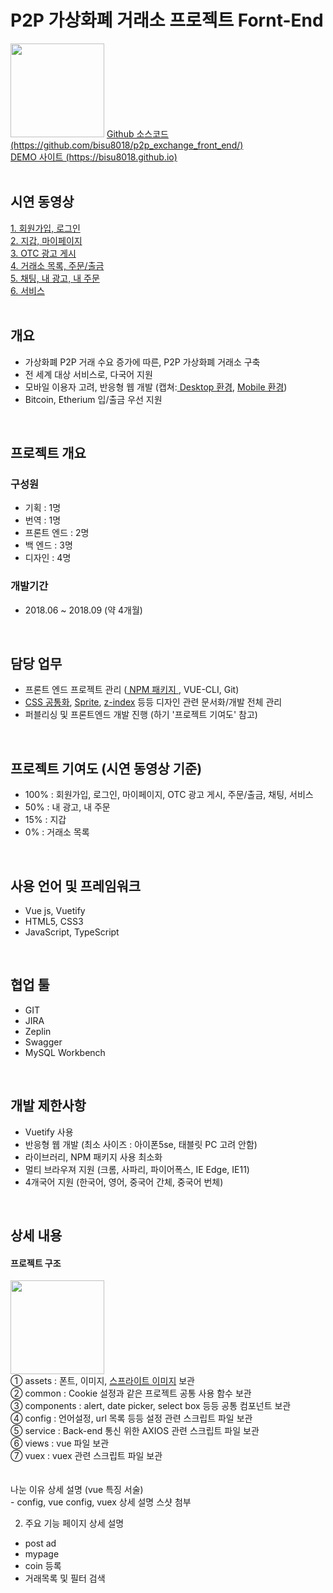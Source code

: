 # P2P 가상화폐 거래소 프로젝트 Fornt-End
<image src="images/banner.png" style="width: 150px;">
<a href="https://github.com/bisu8018/p2p_exchange_front_end/">
  Github 소스코드 (https://github.com/bisu8018/p2p_exchange_front_end/)
</a><br>
<a href="https://bisu8018.github.io/">
  DEMO 사이트 (https://bisu8018.github.io)
</a><br>
<br>

## 시연 동영상
<a href="https://drive.google.com/open?id=19xBiWki5Txgzmq6xmsDV1Z4qrHhoNX2y">
  1. 회원가입, 로그인
</a>
<br>
<a href="https://drive.google.com/open?id=1nBjx7gkY0JfWL6DvH0cKZdfgTw0Bax-z">
  2. 지갑, 마이페이지
</a>
<br>
<a href="https://drive.google.com/open?id=1LW9ETFayPS2mvCgDnT6-BfxfV3YDwAOP">
  3. OTC 광고 게시
</a>
<br>
<a href="https://drive.google.com/open?id=1q6sQXRdqQqK4uz5YtvHcH6YIr2GIRvwT">
  4. 거래소 목록, 주문/출금
</a>
<br>
<a href="https://drive.google.com/open?id=1Xqsps2kEq-oykb2Zqtu-P1eKXjrjdDjT">
  5. 채팅, 내 광고, 내 주문
</a>
<br>
<a href="https://drive.google.com/open?id=1MgKkUouL3-6elEkKjHo3WkNhAW7Xrhq3">
  6. 서비스
</a>
<br><br>

## 개요
- 가상화폐 P2P 거래 수요 증가에 따른, P2P 가상화폐 거래소 구축
- 전 세계 대상 서비스로, 다국어 지원
- 모바일 이용자 고려, 반응형 웹 개발 (캡쳐:<a href="images/main_page.png"> Desktop 환경</a>, <a href="images/main_page(mobile).png">Mobile 환경</a>)
- Bitcoin, Etherium 입/출금 우선 지원
<br>

## 프로젝트 개요
### 구성원 
- 기획 : 1명
- 번역 : 1명
- 프론트 엔드 : 2명 
- 백 엔드 : 3명
- 디자인 : 4명 

### 개발기간 
- 2018.06 ~ 2018.09 (약 4개월)
<br>

## 담당 업무
- 프론트 엔드 프로젝트 관리 (<a href="https://github.com/bisu8018/p2p_exchange_front_end/blob/develop/package.json">
  NPM 패키지
</a>, VUE-CLI, Git) 
- <a href="https://github.com/bisu8018/p2p_exchange_front_end/blob/develop/src/App.vue">CSS 공통화</a>, <a href="img/sprite_x2.4b9f8b78.png">Sprite</a>, <a href="images/z_index_list.pdf">z-index</a> 등등 디자인 관련 문서화/개발 전체 관리
- 퍼블리싱 및 프론트엔드 개발 진행 (하기 '프로젝트 기여도' 참고)
<br>

## 프로젝트 기여도 (시연 동영상 기준)
- 100% : 회원가입, 로그인, 마이페이지, OTC 광고 게시, 주문/출금, 채팅, 서비스
- 50% : 내 광고, 내 주문
- 15% : 지갑
- 0% : 거래소 목록
<br>

## 사용 언어 및 프레임워크
- Vue js, Vuetify
- HTML5, CSS3
- JavaScript, TypeScript
<br>

## 협업 툴
- GIT
- JIRA
- Zeplin
- Swagger
- MySQL Workbench
<br>

## 개발 제한사항
- Vuetify 사용
- 반응형 웹 개발 (최소 사이즈 : 아이폰5se, 태블릿 PC 고려 안함)
- 라이브러리, NPM 패키지 사용 최소화
- 멀티 브라우져 지원 (크롬, 사파리, 파이어폭스, IE Edge, IE11)
- 4개국어 지원 (한국어, 영어, 중국어 간체, 중국어 번체)
<br>


## 상세 내용
<h4>프로젝트 구조</h4>
<image src="images/prj_structure.png" style="width: 150px;">
  <br>
  ① assets : 폰트, 이미지, <a href="img/sprite_x2.4b9f8b78.png">스프라이트 이미지</a> 보관<br>
  ② common : Cookie 설정과 같은 프로젝트 공통 사용 함수 보관<br>
  ③ components : alert, date picker, select box 등등 공통 컴포넌트 보관<br>
  ④ config : 언어설정, url 목록 등등 설정 관련 스크립트 파일 보관<br>
  ⑤ service : Back-end 통신 위한 AXIOS 관련 스크립트 파일 보관<br>
  ⑥ views : vue 파일 보관<br>
  ⑦ vuex : vuex 관련 스크립트 파일 보관<br>
  <br>
  <br>
  나눈 이유 상세 설명 (vue 특징 서술)<br>
-  config, vue config, vuex 상세 설명 스샷 첨부<br>

2. 주요 기능 페이지 상세 설명
- post ad
- mypage
- coin 등록
- 거래목록 및 필터 검색



